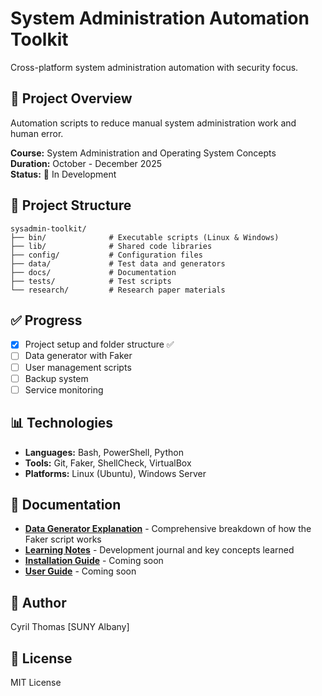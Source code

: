 # System Administration Automation Toolkit

Cross-platform system administration automation with security focus.

## 🎯 Project Overview

Automation scripts to reduce manual system administration work and human error.

**Course:** System Administration and Operating System Concepts  
**Duration:** October - December 2025  
**Status:** 🚧 In Development

## 📁 Project Structure
```
sysadmin-toolkit/
├── bin/              # Executable scripts (Linux & Windows)
├── lib/              # Shared code libraries
├── config/           # Configuration files
├── data/             # Test data and generators
├── docs/             # Documentation
├── tests/            # Test scripts
└── research/         # Research paper materials
```

## ✅ Progress

- [x] Project setup and folder structure ✅
- [ ] Data generator with Faker
- [ ] User management scripts
- [ ] Backup system
- [ ] Service monitoring

## 📊 Technologies

- **Languages:** Bash, PowerShell, Python
- **Tools:** Git, Faker, ShellCheck, VirtualBox
- **Platforms:** Linux (Ubuntu), Windows Server

## 📖 Documentation

- **[Data Generator Explanation](docs/data_generator_explained.md)** - Comprehensive breakdown of how the Faker script works
- **[Learning Notes](docs/my_learning_notes.md)** - Development journal and key concepts learned
- **[Installation Guide](docs/installation.md)** - Coming soon
- **[User Guide](docs/user_guide.md)** - Coming soon
## 👤 Author

Cyril Thomas
[SUNY Albany]

## 📄 License

MIT License

